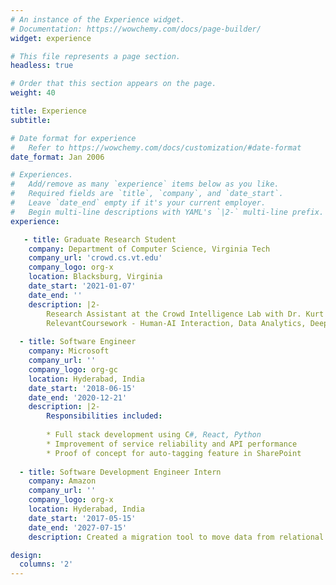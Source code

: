 ```yaml
---
# An instance of the Experience widget.
# Documentation: https://wowchemy.com/docs/page-builder/
widget: experience

# This file represents a page section.
headless: true

# Order that this section appears on the page.
weight: 40

title: Experience
subtitle:

# Date format for experience
#   Refer to https://wowchemy.com/docs/customization/#date-format
date_format: Jan 2006

# Experiences.
#   Add/remove as many `experience` items below as you like.
#   Required fields are `title`, `company`, and `date_start`.
#   Leave `date_end` empty if it's your current employer.
#   Begin multi-line descriptions with YAML's `|2-` multi-line prefix.
experience:

   - title: Graduate Research Student
    company: Department of Computer Science, Virginia Tech
    company_url: 'crowd.cs.vt.edu'
    company_logo: org-x
    location: Blacksburg, Virginia
    date_start: '2021-01-07'
    date_end: ''
    description: |2-
        Research Assistant at the Crowd Intelligence Lab with Dr. Kurt Luther.
        RelevantCoursework - Human-AI Interaction, Data Analytics, Deep Learning, Usability Engineering, Computer Supported Collaborative Work
    
  - title: Software Engineer
    company: Microsoft
    company_url: ''
    company_logo: org-gc
    location: Hyderabad, India
    date_start: '2018-06-15'
    date_end: '2020-12-21'
    description: |2-
        Responsibilities included:
        
        * Full stack development using C#, React, Python
        * Improvement of service reliability and API performance 
        * Proof of concept for auto-tagging feature in SharePoint
        
  - title: Software Development Engineer Intern
    company: Amazon
    company_url: ''
    company_logo: org-x
    location: Hyderabad, India
    date_start: '2017-05-15'
    date_end: '2027-07-15'
    description: Created a migration tool to move data from relational database (Aurora DB) to NoSQL database (Dynamo DB)

design:
  columns: '2'
---
```

